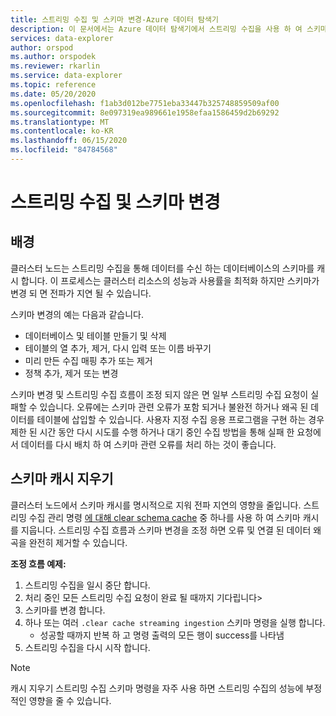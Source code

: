 ```yaml
---
title: 스트리밍 수집 및 스키마 변경-Azure 데이터 탐색기
description: 이 문서에서는 Azure 데이터 탐색기에서 스트리밍 수집을 사용 하 여 스키마 변경을 처리 하는 옵션을 설명 합니다.
services: data-explorer
author: orspod
ms.author: orspodek
ms.reviewer: rkarlin
ms.service: data-explorer
ms.topic: reference
ms.date: 05/20/2020
ms.openlocfilehash: f1ab3d012be7751eba33447b325748859509af00
ms.sourcegitcommit: 8e097319ea989661e1958efaa1586459d2b69292
ms.translationtype: MT
ms.contentlocale: ko-KR
ms.lasthandoff: 06/15/2020
ms.locfileid: "84784568"
---
```

# <a name="streaming-ingestion-and-schema-changes"></a>스트리밍 수집 및 스키마 변경

## <a name="background"></a>배경

클러스터 노드는 스트리밍 수집을 통해 데이터를 수신 하는 데이터베이스의 스키마를 캐시 합니다. 이 프로세스는 클러스터 리소스의 성능과 사용률을 최적화 하지만 스키마가 변경 되 면 전파가 지연 될 수 있습니다.

스키마 변경의 예는 다음과 같습니다.

* 데이터베이스 및 테이블 만들기 및 삭제
* 테이블의 열 추가, 제거, 다시 입력 또는 이름 바꾸기
* 미리 만든 수집 매핑 추가 또는 제거
* 정책 추가, 제거 또는 변경

스키마 변경 및 스트리밍 수집 흐름이 조정 되지 않은 면 일부 스트리밍 수집 요청이 실패할 수 있습니다. 오류에는 스키마 관련 오류가 포함 되거나 불완전 하거나 왜곡 된 데이터를 테이블에 삽입할 수 있습니다.
사용자 지정 수집 응용 프로그램을 구현 하는 경우 제한 된 시간 동안 다시 시도를 수행 하거나 대기 중인 수집 방법을 통해 실패 한 요청에서 데이터를 다시 배치 하 여 스키마 관련 오류를 처리 하는 것이 좋습니다.

## <a name="clearing-the-schema-cache"></a>스키마 캐시 지우기

클러스터 노드에서 스키마 캐시를 명시적으로 지워 전파 지연의 영향을 줄입니다.
스트리밍 수집 관리 명령 [에 대해 clear schema cache](clear-schema-cache-command.md) 중 하나를 사용 하 여 스키마 캐시를 지웁니다.
스트리밍 수집 흐름과 스키마 변경을 조정 하면 오류 및 연결 된 데이터 왜곡을 완전히 제거할 수 있습니다. 

**조정 흐름 예제:**

1. 스트리밍 수집을 일시 중단 합니다.
1. 처리 중인 모든 스트리밍 수집 요청이 완료 될 때까지 기다립니다>
1. 스키마를 변경 합니다.
1. 하나 또는 여러 `.clear cache streaming ingestion` 스키마 명령을 실행 합니다. 
    * 성공할 때까지 반복 하 고 명령 출력의 모든 행이 success를 나타냄
1. 스트리밍 수집을 다시 시작 합니다.

> [!NOTE]
> 캐시 지우기 스트리밍 수집 스키마 명령을 자주 사용 하면 스트리밍 수집의 성능에 부정적인 영향을 줄 수 있습니다.
